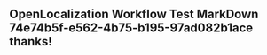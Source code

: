 <properties
ms.topic="hero-topic"
ms.test1="hero-topic"
ms.test2="test"/>

## OpenLocalization Workflow Test MarkDown 74e74b5f-e562-4b75-b195-97ad082b1ace thanks!
<!--HONumber=Mar16_HO2-->
